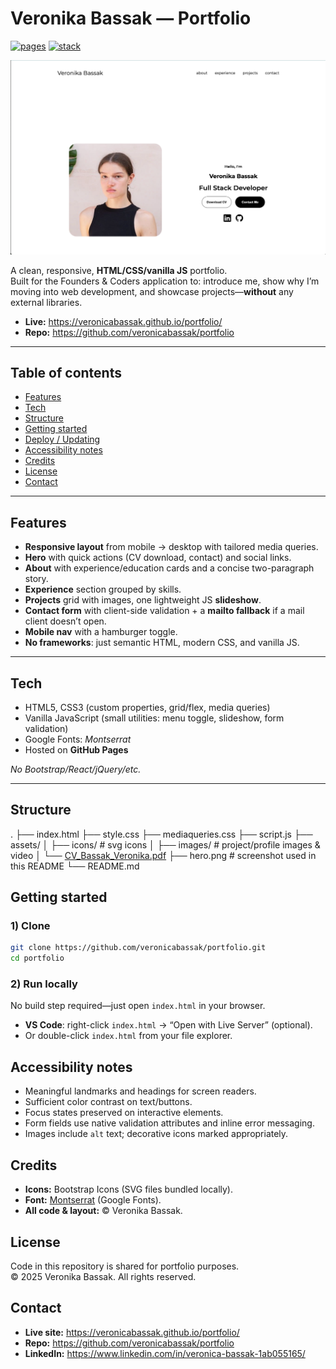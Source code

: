 # Veronika Bassak — Portfolio

[![pages](https://img.shields.io/badge/GitHub_Pages-live-2ea44f?logo=github)](https://veronicabassak.github.io/portfolio/)
[![stack](https://img.shields.io/badge/Built%20with-HTML5%20|%20CSS3%20|%20JavaScript-black)](#tech)

<p align="center">
  <a href="https://veronicabassak.github.io/portfolio/">
    <img src="./assets/hero.png" alt="Homepage screenshot of Veronika Bassak’s portfolio" width="900">
  </a>
</p>

A clean, responsive, **HTML/CSS/vanilla JS** portfolio.  
Built for the Founders & Coders application to: introduce me, show why I’m moving into web development, and showcase projects—**without** any external libraries.

- **Live:** https://veronicabassak.github.io/portfolio/  
- **Repo:** https://github.com/veronicabassak/portfolio

---

## Table of contents
- [Features](#features)
- [Tech](#tech)
- [Structure](#structure)
- [Getting started](#getting-started)
- [Deploy / Updating](#deploy--updating)
- [Accessibility notes](#accessibility-notes)
- [Credits](#credits)
- [License](#license)
- [Contact](#contact)

---

## Features

- **Responsive layout** from mobile → desktop with tailored media queries.
- **Hero** with quick actions (CV download, contact) and social links.
- **About** with experience/education cards and a concise two-paragraph story.
- **Experience** section grouped by skills.
- **Projects** grid with images, one lightweight JS **slideshow**.
- **Contact form** with client-side validation + a **mailto fallback** if a mail client doesn’t open.
- **Mobile nav** with a hamburger toggle.
- **No frameworks**: just semantic HTML, modern CSS, and vanilla JS.

---

## Tech

- HTML5, CSS3 (custom properties, grid/flex, media queries)
- Vanilla JavaScript (small utilities: menu toggle, slideshow, form validation)
- Google Fonts: *Montserrat*
- Hosted on **GitHub Pages**

_No Bootstrap/React/jQuery/etc._

---

## Structure

.
├── index.html
├── style.css
├── mediaqueries.css
├── script.js
├── assets/
│ ├── icons/ # svg icons
│ ├── images/ # project/profile images & video
│ └── [CV_Bassak_Veronika.pdf](assets/CV____Bassak_Veronika.pdf)
├── hero.png # screenshot used in this README
└── README.md

## Getting started

### 1) Clone
~~~bash
git clone https://github.com/veronicabassak/portfolio.git
cd portfolio
~~~

### 2) Run locally
No build step required—just open `index.html` in your browser.

- **VS Code**: right-click `index.html` → “Open with Live Server” (optional).
- Or double-click `index.html` from your file explorer.

## Accessibility notes

- Meaningful landmarks and headings for screen readers.
- Sufficient color contrast on text/buttons.
- Focus states preserved on interactive elements.
- Form fields use native validation attributes and inline error messaging.
- Images include `alt` text; decorative icons marked appropriately.

## Credits

- **Icons:** Bootstrap Icons (SVG files bundled locally).
- **Font:** [Montserrat](https://fonts.google.com/specimen/Montserrat) (Google Fonts).
- **All code & layout:** © Veronika Bassak.

## License

Code in this repository is shared for portfolio purposes.  
© 2025 Veronika Bassak. All rights reserved.

## Contact

- **Live site:** https://veronicabassak.github.io/portfolio/  
- **Repo:** https://github.com/veronicabassak/portfolio  
- **LinkedIn:** https://www.linkedin.com/in/veronica-bassak-1ab055165/
